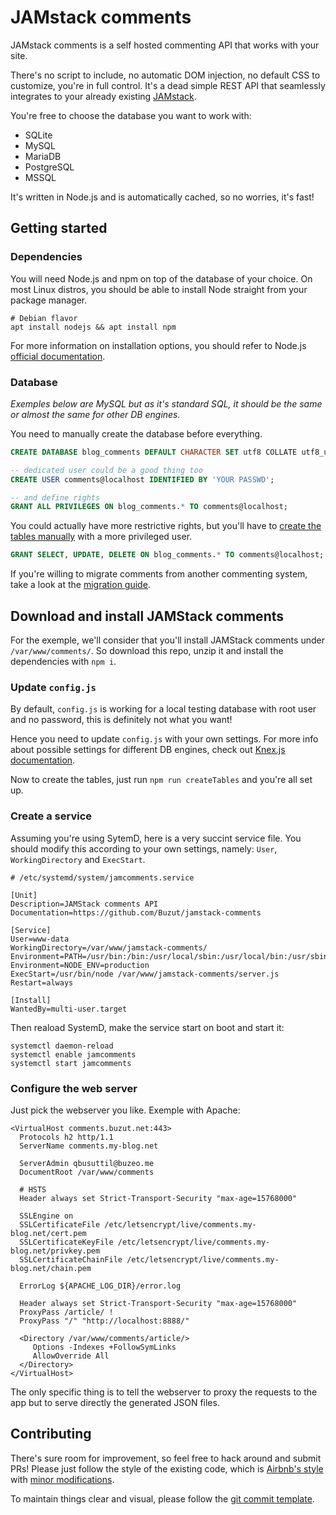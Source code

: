 # JAMstack comments
JAMstack comments is a self hosted commenting API that works with your site.

There's no script to include, no automatic DOM injection, no default CSS to customize, you're in full control. It's a dead simple REST API that seamlessly integrates to your already existing [JAMstack](https://jamstack.org/).

You're free to choose the database you want to work with:

* SQLite
* MySQL
* MariaDB
* PostgreSQL
* MSSQL

It's written in Node.js and is automatically cached, so no worries, it's fast!

## Getting started

### Dependencies
You will need Node.js and npm on top of the database of your choice. On most Linux distros, you should be able to install Node straight from your package manager.

```shell
# Debian flavor
apt install nodejs && apt install npm
```

For more information on installation options, you should refer to Node.js [official documentation](https://nodejs.org/en/).

### Database
_Exemples below are MySQL but as it's standard SQL, it should be the same or almost the same for other DB engines._

You need to manually create the database before everything.

```sql
CREATE DATABASE blog_comments DEFAULT CHARACTER SET utf8 COLLATE utf8_unicode_ci;

-- dedicated user could be a good thing too
CREATE USER comments@localhost IDENTIFIED BY 'YOUR PASSWD';

-- and define rights
GRANT ALL PRIVILEGES ON blog_comments.* TO comments@localhost;
```

You could actually have more restrictive rights, but you'll have to [create the tables manually](./tables.sql) with a more privileged user.

```sql
GRANT SELECT, UPDATE, DELETE ON blog_comments.* TO comments@localhost;
```

If you're willing to migrate comments from another commenting system, take a look at the [migration guide](./migrate.md).

## Download and install JAMStack comments
For the exemple, we'll consider that you'll install JAMStack comments under `/var/www/comments/`.
So download this repo, unzip it and install the dependencies with `npm i`.

### Update `config.js`
By default, `config.js` is working for a local testing database with root user and no password, this is definitely not what you want!

Hence you need to update `config.js` with your own settings. For more info about possible settings for different DB engines, check out [Knex.js documentation](https://knexjs.org/#Installation-client).

Now to create the tables, just run `npm run createTables` and you're all set up.

### Create a service
Assuming you're using SytemD, here is a very succint service file. You should modify this according to your own settings, namely: `User`, `WorkingDirectory` and `ExecStart`.

```shell
# /etc/systemd/system/jamcomments.service

[Unit]
Description=JAMStack comments API
Documentation=https://github.com/Buzut/jamstack-comments

[Service]
User=www-data
WorkingDirectory=/var/www/jamstack-comments/
Environment=PATH=/usr/bin:/bin:/usr/local/sbin:/usr/local/bin:/usr/sbin:/usr/bin
Environment=NODE_ENV=production
ExecStart=/usr/bin/node /var/www/jamstack-comments/server.js
Restart=always

[Install]
WantedBy=multi-user.target
```

Then reaload SystemD, make the service start on boot and start it:

```shell
systemctl daemon-reload
systemctl enable jamcomments
systemctl start jamcomments
```

### Configure the web server
Just pick the webserver you like. Exemple with Apache:

```shell
<VirtualHost comments.buzut.net:443>
  Protocols h2 http/1.1
  ServerName comments.my-blog.net

  ServerAdmin qbusuttil@buzeo.me
  DocumentRoot /var/www/comments

  # HSTS
  Header always set Strict-Transport-Security "max-age=15768000"

  SSLEngine on
  SSLCertificateFile /etc/letsencrypt/live/comments.my-blog.net/cert.pem
  SSLCertificateKeyFile /etc/letsencrypt/live/comments.my-blog.net/privkey.pem
  SSLCertificateChainFile /etc/letsencrypt/live/comments.my-blog.net/chain.pem

  ErrorLog ${APACHE_LOG_DIR}/error.log

  Header always set Strict-Transport-Security "max-age=15768000"
  ProxyPass /article/ !
  ProxyPass "/" "http://localhost:8888/"

  <Directory /var/www/comments/article/>
     Options -Indexes +FollowSymLinks
     AllowOverride All
  </Directory>
</VirtualHost>
```

The only specific thing is to tell the webserver to proxy the requests to the app but to serve directly the generated JSON files.

## Contributing
There's sure room for improvement, so feel free to hack around and submit PRs!
Please just follow the style of the existing code, which is [Airbnb's style](http://airbnb.io/javascript/) with [minor modifications](.eslintrc).

To maintain things clear and visual, please follow the [git commit template](https://github.com/Buzut/git-emojis-hook).
